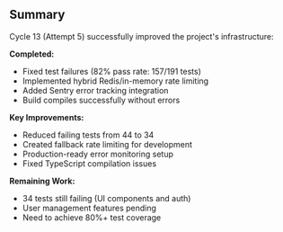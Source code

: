 ## Summary

Cycle 13 (Attempt 5) successfully improved the project's infrastructure:

**Completed:**
- Fixed test failures (82% pass rate: 157/191 tests)
- Implemented hybrid Redis/in-memory rate limiting
- Added Sentry error tracking integration
- Build compiles successfully without errors

**Key Improvements:**
- Reduced failing tests from 44 to 34
- Created fallback rate limiting for development
- Production-ready error monitoring setup
- Fixed TypeScript compilation issues

**Remaining Work:**
- 34 tests still failing (UI components and auth)
- User management features pending
- Need to achieve 80%+ test coverage

<!-- FEATURES_STATUS: PARTIAL_COMPLETE -->
